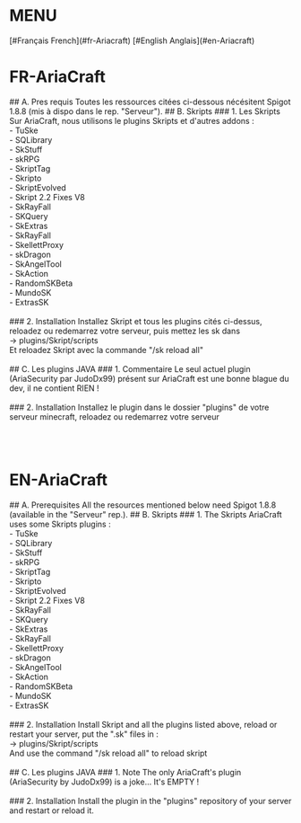 <h1>MENU</h1>
[#Français French](#fr-Ariacraft)</a>
[#English Anglais](#en-Ariacraft)<br>

<h1 id="fr">FR-AriaCraft</h1>
## A. Pres requis
Toutes les ressources citées ci-dessous nécésitent Spigot 1.8.8 (mis à dispo dans le rep. "Serveur").
## B. Skripts 
### 1. Les Skripts
Sur AriaCraft, nous utilisons le plugins Skripts et d'autres addons :
<br>    - TuSke
<br>    - SQLibrary
<br>    - SkStuff
<br>    - skRPG
<br>    - SkriptTag
<br>    - Skripto
<br>    - SkriptEvolved
<br>    - Skript 2.2 Fixes V8
<br>    - SkRayFall
<br>    - SKQuery
<br>    - SkExtras
<br>    - SkRayFall
<br>    - SkellettProxy
<br>    - skDragon
<br>    - SkAngelTool
<br>    - SkAction
<br>    - RandomSKBeta
<br>    - MundoSK
<br>    - ExtrasSK
<br><br>
### 2. Installation
Installez Skript et tous les plugins cités ci-dessus, reloadez ou redemarrez votre serveur, puis mettez les sk dans
<br>		-> plugins/Skript/scripts
<br>Et reloadez Skript avec la commande "/sk reload all"
<br><br>
## C. Les plugins JAVA 
### 1. Commentaire
Le seul actuel plugin (AriaSecurity par JudoDx99) présent sur AriaCraft est une bonne blague du dev, il ne contient RIEN ! 
<br><br>
### 2. Installation
Installez le plugin dans le dossier "plugins" de votre serveur minecraft, reloadez ou redemarrez votre serveur


<br><br>


<h1 id="en">EN-AriaCraft</h1>
## A. Prerequisites
All the resources mentioned below need Spigot 1.8.8 (available in the "Serveur" rep.).
## B. Skripts 
### 1. The Skripts
AriaCraft uses some Skripts plugins :
<br>    - TuSke
<br>    - SQLibrary
<br>    - SkStuff
<br>    - skRPG
<br>    - SkriptTag
<br>    - Skripto
<br>    - SkriptEvolved
<br>    - Skript 2.2 Fixes V8
<br>    - SkRayFall
<br>    - SKQuery
<br>    - SkExtras
<br>    - SkRayFall
<br>    - SkellettProxy
<br>    - skDragon
<br>    - SkAngelTool
<br>    - SkAction
<br>    - RandomSKBeta
<br>    - MundoSK
<br>    - ExtrasSK
<br><br>
### 2. Installation
Install Skript and all the plugins listed above, reload or restart your server, put the ".sk" files in :
<br>		-> plugins/Skript/scripts
<br>And use the command "/sk reload all" to reload skript
<br><br>
## C. Les plugins JAVA 
### 1. Note
The only AriaCraft's plugin (AriaSecurity by JudoDx99) is a joke... It's EMPTY ! 
<br><br>
### 2. Installation
Install the plugin in the "plugins" repository of your server and restart or reload it.
